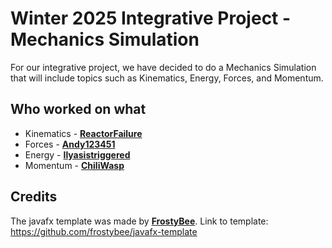 # Winter 2025 Integrative Project - Mechanics Simulation

For our integrative project, we have decided to do a Mechanics Simulation that will include topics such as Kinematics, Energy, Forces, and Momentum.

## Who worked on what
- Kinematics - [**ReactorFailure**](https://github.com/ReactorFailure)
- Forces - [**Andy123451**](https://github.com/Andy123451)
- Energy - [**Ilyasistriggered**](https://github.com/Ilyasistriggered)
- Momentum - [**ChiliWasp**](https://github.com/ChiliWasp)

## Credits
The javafx template was made by [**FrostyBee**](https://github.com/frostybee). Link to template: https://github.com/frostybee/javafx-template
